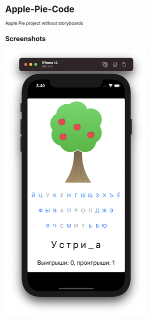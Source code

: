 # Apple-Pie-Code

Apple Pie project without storyboards

## Screenshots

![Screenshot](https://github.com/VladimirKefeli/Apple-Pie-Code/blob/main/Apple%20Pie%20Code/Screenshots/Screenshot.png?raw=true)
